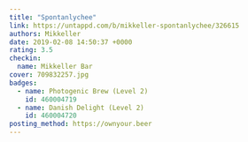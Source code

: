 ```yaml
---
title: "Spontanlychee"
link: https://untappd.com/b/mikkeller-spontanlychee/326615
authors: Mikkeller
date: 2019-02-08 14:50:37 +0000
rating: 3.5
checkin:
  name: Mikkeller Bar
cover: 709832257.jpg
badges:
  - name: Photogenic Brew (Level 2)
    id: 460004719
  - name: Danish Delight (Level 2)
    id: 460004720
posting_method: https://ownyour.beer
---
```

